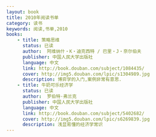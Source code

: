 ```yaml
---
layout: book
title: 2010年阅读书单
category: 读书
keywords: 阅读,书单,2010
books: 
    - title: 策略思维
      status: 已读
      author:  阿维纳什・K・迪克西特 / 巴里・J・奈尔伯夫 
      publisher: 中国人民大学出版社
      language: 中文
      link: http://book.douban.com/subject/1084435/
      cover: http://img5.douban.com/lpic/s1304989.jpg
      description: 博弈学的入门,案例非常有意思. 
    - title: 牛奶可乐经济学
      status: 已读
      author:  罗伯特·弗兰克
      publisher: 中国人民大学出版社
      language: 中文
      link: http://book.douban.com/subject/5402682/
      cover: http://img5.douban.com/lpic/s6269839.jpg
      description: 浅显易懂的经济学常识
---
```

